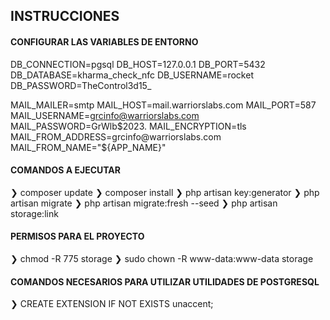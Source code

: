 ## INSTRUCCIONES

#### CONFIGURAR LAS VARIABLES DE ENTORNO

DB_CONNECTION=pgsql
DB_HOST=127.0.0.1
DB_PORT=5432
DB_DATABASE=kharma_check_nfc
DB_USERNAME=rocket
DB_PASSWORD=TheControl3d15_

MAIL_MAILER=smtp
MAIL_HOST=mail.warriorslabs.com
MAIL_PORT=587
MAIL_USERNAME=grcinfo@warriorslabs.com
MAIL_PASSWORD=GrWlb$2023.
MAIL_ENCRYPTION=tls
MAIL_FROM_ADDRESS=grcinfo@warriorslabs.com
MAIL_FROM_NAME="${APP_NAME}"

#### COMANDOS A EJECUTAR
❯ composer update
❯ composer install
❯ php artisan key:generator
❯ php artisan migrate 
❯ php artisan migrate:fresh --seed
❯ php artisan storage:link

#### PERMISOS PARA EL PROYECTO
❯ chmod -R 775 storage
❯ sudo chown -R www-data:www-data storage

#### COMANDOS NECESARIOS PARA UTILIZAR UTILIDADES DE POSTGRESQL
❯ CREATE EXTENSION IF NOT EXISTS unaccent;